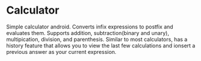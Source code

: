 # Calculator
Simple calculator android. Converts infix expressions to postfix and evaluates them. Supports addition, subtraction(binary and unary), multipication, 
division, and parenthesis. Similar to most calculators, has a history feature that allows you to view the last few calculations and
ionsert a previous answer as your current expression. 
